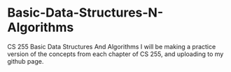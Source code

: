 # Basic-Data-Structures-N-Algorithms
CS 255 Basic Data Structures And Algorithms 
I will be making a practice version of the concepts from each chapter of CS 255, and uploading to my github page.
